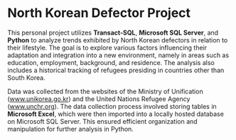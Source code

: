 # North Korean Defector Project

This personal project utilizes **Transact-SQL**, **Microsoft SQL Server**, and **Python** to analyze trends exhibited by North Korean defectors in relation to their lifestyle. The goal is to explore various factors influencing their adaptation and integration into a new environment, namely in areas such as education, employment, background, and residence. The analysis also includes a historical tracking of refugees presiding in countries other than South Korea.

Data was collected from the websites of the Ministry of Unification (www.unikorea.go.kr) and the United Nations Refugee Agency (www.unchr.org).
The data collection process involved storing tables in **Microsoft Excel**, which were then imported into a locally hosted database on Microsoft SQL Server. This ensured efficient organization and manipulation for further analysis in Python.
